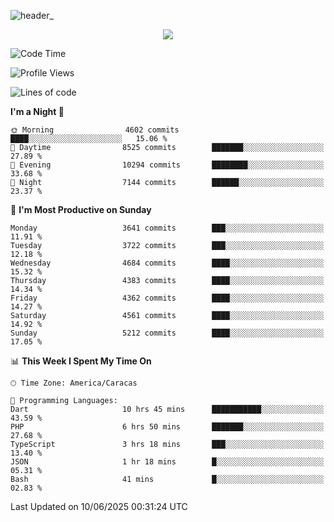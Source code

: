 ![header_](https://github.com/user-attachments/assets/4010d822-ccdc-4198-b608-18c773338d18)


<p align="center">
  <a href="http://www.github.com/thevacs">
    <img src="https://github-readme-streak-stats.herokuapp.com/?user=thevacs&stroke=ffffff&background=1c1917&ring=0891b2&fire=0891b2&currStreakNum=ffffff&currStreakLabel=0891b2&sideNums=ffffff&sideLabels=ffffff&dates=ffffff&hide_border=true" />
  </a>
</p>

<!--START_SECTION:waka-->
![Code Time](http://img.shields.io/badge/Code%20Time-3%2C444%20hrs%2037%20mins-blue)

![Profile Views](http://img.shields.io/badge/Profile%20Views-1-blue)

![Lines of code](https://img.shields.io/badge/From%20Hello%20World%20I%27ve%20Written-4.4%20million%20lines%20of%20code-blue)

**I'm a Night 🦉** 

```text
🌞 Morning                4602 commits        ████░░░░░░░░░░░░░░░░░░░░░   15.06 % 
🌆 Daytime                8525 commits        ███████░░░░░░░░░░░░░░░░░░   27.89 % 
🌃 Evening                10294 commits       ████████░░░░░░░░░░░░░░░░░   33.68 % 
🌙 Night                  7144 commits        ██████░░░░░░░░░░░░░░░░░░░   23.37 % 
```
📅 **I'm Most Productive on Sunday** 

```text
Monday                   3641 commits        ███░░░░░░░░░░░░░░░░░░░░░░   11.91 % 
Tuesday                  3722 commits        ███░░░░░░░░░░░░░░░░░░░░░░   12.18 % 
Wednesday                4684 commits        ████░░░░░░░░░░░░░░░░░░░░░   15.32 % 
Thursday                 4383 commits        ████░░░░░░░░░░░░░░░░░░░░░   14.34 % 
Friday                   4362 commits        ████░░░░░░░░░░░░░░░░░░░░░   14.27 % 
Saturday                 4561 commits        ████░░░░░░░░░░░░░░░░░░░░░   14.92 % 
Sunday                   5212 commits        ████░░░░░░░░░░░░░░░░░░░░░   17.05 % 
```


📊 **This Week I Spent My Time On** 

```text
🕑︎ Time Zone: America/Caracas

💬 Programming Languages: 
Dart                     10 hrs 45 mins      ███████████░░░░░░░░░░░░░░   43.59 % 
PHP                      6 hrs 50 mins       ███████░░░░░░░░░░░░░░░░░░   27.68 % 
TypeScript               3 hrs 18 mins       ███░░░░░░░░░░░░░░░░░░░░░░   13.40 % 
JSON                     1 hr 18 mins        █░░░░░░░░░░░░░░░░░░░░░░░░   05.31 % 
Bash                     41 mins             █░░░░░░░░░░░░░░░░░░░░░░░░   02.83 % 
```


 Last Updated on 10/06/2025 00:31:24 UTC
<!--END_SECTION:waka-->
